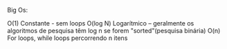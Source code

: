 Big Os:

O(1) Constante - sem loops
O(log N) Logarítmico – geralmente os algoritmos de pesquisa têm log n se forem "sorted"(pesquisa binária) 
O(n) For loops, while loops percorrendo n itens
